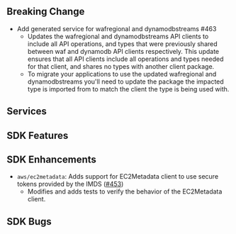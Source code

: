 Breaking Change
---
* Add generated service for wafregional and dynamodbstreams #463
  * Updates the wafregional and dynamodbstreams API clients to include all API operations, and types that were previously shared between waf and dynamodb API clients respectively. This update ensures that all API clients include all operations and types needed for that client, and shares no types with another client package.
  * To migrate your applications to use the updated wafregional and dynamodbstreams you'll need to update the package the impacted type is imported from to match the client the type is being used with.

Services
---


SDK Features
---

SDK Enhancements
---
* `aws/ec2metadata`: Adds support for EC2Metadata client to use secure tokens provided by the IMDS ([#453](https://github.com/aws/aws-sdk-go-v2/pull/453)) 
  * Modifies and adds tests to verify the behavior of the EC2Metadata client.

SDK Bugs
--

